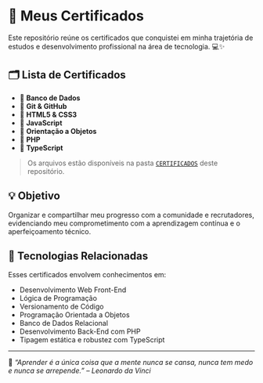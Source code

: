 # 📜 Meus Certificados

Este repositório reúne os certificados que conquistei em minha trajetória de estudos e desenvolvimento profissional na área de tecnologia. 💻✨

## 🗂️ Lista de Certificados

- 📄 **Banco de Dados**
- 📄 **Git & GitHub**
- 📄 **HTML5 & CSS3**
- 📄 **JavaScript**
- 📄 **Orientação a Objetos**
- 📄 **PHP**
- 📄 **TypeScript**

> Os arquivos estão disponíveis na pasta [`CERTIFICADOS`](./CERTIFICADOS) deste repositório.

## 💡 Objetivo

Organizar e compartilhar meu progresso com a comunidade e recrutadores, evidenciando meu comprometimento com a aprendizagem contínua e o aperfeiçoamento técnico.

## 🚀 Tecnologias Relacionadas

Esses certificados envolvem conhecimentos em:

- Desenvolvimento Web Front-End
- Lógica de Programação
- Versionamento de Código
- Programação Orientada a Objetos
- Banco de Dados Relacional
- Desenvolvimento Back-End com PHP
- Tipagem estática e robustez com TypeScript

---

🎯 _“Aprender é a única coisa que a mente nunca se cansa, nunca tem medo e nunca se arrepende.” – Leonardo da Vinci_
